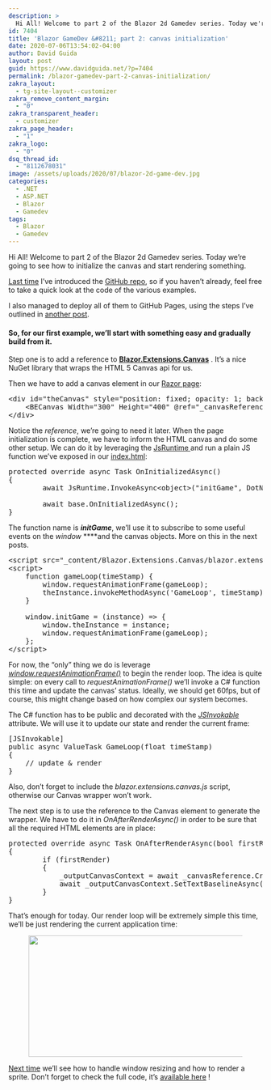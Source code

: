 ```yaml
---
description: >
  Hi All! Welcome to part 2 of the Blazor 2d Gamedev series. Today we're going to see how to initialize the canvas and start rendering something.
id: 7404
title: 'Blazor GameDev &#8211; part 2: canvas initialization'
date: 2020-07-06T13:54:02-04:00
author: David Guida
layout: post
guid: https://www.davidguida.net/?p=7404
permalink: /blazor-gamedev-part-2-canvas-initialization/
zakra_layout:
  - tg-site-layout--customizer
zakra_remove_content_margin:
  - "0"
zakra_transparent_header:
  - customizer
zakra_page_header:
  - "1"
zakra_logo:
  - "0"
dsq_thread_id:
  - "8112678031"
image: /assets/uploads/2020/07/blazor-2d-game-dev.jpg
categories:
  - .NET
  - ASP.NET
  - Blazor
  - Gamedev
tags:
  - Blazor
  - Gamedev
---
```

Hi All! Welcome to part 2 of the Blazor 2d Gamedev series. Today we&#8217;re going to see how to initialize the canvas and start rendering something.

<a href="https://www.davidguida.net/blazor-and-2d-game-development-part-1-intro/" target="_blank" aria-label="undefined (opens in a new tab)" rel="noreferrer noopener">Last time</a> I&#8217;ve introduced the <a href="https://github.com/mizrael/BlazorCanvas" target="_blank" aria-label="undefined (opens in a new tab)" rel="noreferrer noopener">GitHub repo</a>, so if you haven&#8217;t already, feel free to take a quick look at the code of the various examples.

I also managed to deploy all of them to GitHub Pages, using the steps I&#8217;ve outlined in <a aria-label="undefined (opens in a new tab)" href="https://www.davidguida.net/how-to-deploy-blazor-webassembly-on-github-pages-using-github-actions/" target="_blank" rel="noreferrer noopener">another post</a>. 

#### So, for our first example, we&#8217;ll start with something easy and gradually build from it.

Step one is to add a reference to **<a aria-label="undefined (opens in a new tab)" href="https://github.com/BlazorExtensions/Canvas" target="_blank" rel="noreferrer noopener">Blazor.Extensions.Canvas</a>** . It&#8217;s a nice NuGet library that wraps the HTML 5 Canvas api for us.

Then we have to add a canvas element in our <a href="https://github.com/mizrael/BlazorCanvas/blob/develop/BlazorCanvas.Example1/Pages/Index.razor" target="_blank" aria-label="undefined (opens in a new tab)" rel="noreferrer noopener">Razor page</a>:

<pre class="EnlighterJSRAW" data-enlighter-language="html" data-enlighter-theme="" data-enlighter-highlight="" data-enlighter-linenumbers="" data-enlighter-lineoffset="" data-enlighter-title="" data-enlighter-group="">&lt;div id="theCanvas" style="position: fixed; opacity: 1; background-color: black; width: 100%; height: 100%">
    &lt;BECanvas Width="300" Height="400" @ref="_canvasReference">&lt;/BECanvas>
&lt;/div></pre>

Notice the _reference_, we&#8217;re going to need it later. When the page initialization is complete, we have to inform the HTML canvas and do some other setup. We can do it by leveraging the <a href="https://docs.microsoft.com/en-us/aspnet/core/blazor/call-javascript-from-dotnet?WT.mc_id=DOP-MVP-5003878&view=aspnetcore-3.1" target="_blank" rel="noreferrer noopener">JsRuntime </a>and run a plain JS function we&#8217;ve exposed in our <a aria-label="undefined (opens in a new tab)" rel="noreferrer noopener" href="https://github.com/mizrael/BlazorCanvas/blob/develop/BlazorCanvas.Example1/wwwroot/index.html" target="_blank">index.html</a>:

<pre class="EnlighterJSRAW" data-enlighter-language="csharp" data-enlighter-theme="" data-enlighter-highlight="" data-enlighter-linenumbers="" data-enlighter-lineoffset="" data-enlighter-title="" data-enlighter-group="">protected override async Task OnInitializedAsync()
{
        await JsRuntime.InvokeAsync&lt;object>("initGame", DotNetObjectReference.Create(this));

        await base.OnInitializedAsync();
}</pre>

The function name is **_initGame_**, we&#8217;ll use it to subscribe to some useful events on the _window_ ****and the canvas objects. More on this in the next posts.

<pre class="EnlighterJSRAW" data-enlighter-language="generic" data-enlighter-theme="" data-enlighter-highlight="" data-enlighter-linenumbers="" data-enlighter-lineoffset="" data-enlighter-title="" data-enlighter-group="">&lt;script src="_content/Blazor.Extensions.Canvas/blazor.extensions.canvas.js">&lt;/script>
&lt;script>
    function gameLoop(timeStamp) {
        window.requestAnimationFrame(gameLoop);
        theInstance.invokeMethodAsync('GameLoop', timeStamp);
    }

    window.initGame = (instance) => {
        window.theInstance = instance;
        window.requestAnimationFrame(gameLoop);
    };
&lt;/script></pre>

For now, the &#8220;only&#8221; thing we do is leverage _[window.requestAnimationFrame()](https://developer.mozilla.org/en-US/docs/Web/API/Window/requestAnimationFrame)_ to begin the render loop. The idea is quite simple: on every call to _requestAnimationFrame()_ we&#8217;ll invoke a C# function this time and update the canvas&#8217; status. Ideally, we should get 60fps, but of course, this might change based on how complex our system becomes.

The C# function has to be public and decorated with the _<a href="https://docs.microsoft.com/en-us/aspnet/core/blazor/call-dotnet-from-javascript?WT.mc_id=DOP-MVP-5003878&view=aspnetcore-3.1" target="_blank" rel="noreferrer noopener">JSInvokable</a>_ attribute. We will use it to update our state and render the current frame:

<pre class="EnlighterJSRAW" data-enlighter-language="csharp" data-enlighter-theme="" data-enlighter-highlight="" data-enlighter-linenumbers="" data-enlighter-lineoffset="" data-enlighter-title="" data-enlighter-group="">[JSInvokable]
public async ValueTask GameLoop(float timeStamp)
{
    // update & render
}</pre>

Also, don&#8217;t forget to include the _blazor.extensions.canvas.js_ script, otherwise our Canvas wrapper won&#8217;t work.

The next step is to use the reference to the Canvas element to generate the wrapper. We have to do it in _OnAfterRenderAsync()_ in order to be sure that all the required HTML elements are in place:

<pre class="EnlighterJSRAW" data-enlighter-language="generic" data-enlighter-theme="" data-enlighter-highlight="" data-enlighter-linenumbers="" data-enlighter-lineoffset="" data-enlighter-title="" data-enlighter-group="">protected override async Task OnAfterRenderAsync(bool firstRender)
{
        if (firstRender)
        {
            _outputCanvasContext = await _canvasReference.CreateCanvas2DAsync();
            await _outputCanvasContext.SetTextBaselineAsync(TextBaseline.Top);
        }
}</pre>

That&#8217;s enough for today. Our render loop will be extremely simple this time, we&#8217;ll be just rendering the current application time:<figure class="wp-block-image size-large">

<img loading="lazy" width="652" height="240" src="/assets/uploads/2020/07/image.png?resize=652%2C240&#038;ssl=1" alt="" class="wp-image-7408" srcset="/assets/uploads/2020/07/image.png?w=652&ssl=1 652w, /assets/uploads/2020/07/image.png?resize=300%2C110&ssl=1 300w" sizes="(max-width: 652px) 100vw, 652px" data-recalc-dims="1" /> </figure> 

<a href="https://www.davidguida.net/blazor-gamedev-part-3-sprite-rendering/" target="_blank" aria-label="undefined (opens in a new tab)" rel="noreferrer noopener">Next time</a> we&#8217;ll see how to handle window resizing and how to render a sprite. Don&#8217;t forget to check the full code, it&#8217;s <a aria-label="undefined (opens in a new tab)" href="https://github.com/mizrael/BlazorCanvas/tree/develop/BlazorCanvas.Example1" target="_blank" rel="noreferrer noopener">available here</a> !

<div class="post-details-footer-widgets">
</div>
